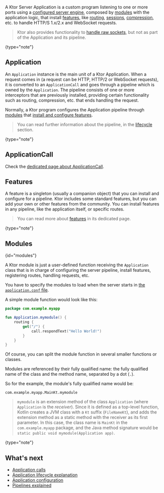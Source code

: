 [//]: # (title: Application)
[//]: # (category: servers)
[//]: # (permalink: /servers/application.html)
[//]: # (caption: What is an Application?)
[//]: # (ktor_version_review: 1.2.1)

A Ktor Server Application is a custom program listening to one or more ports using a [configured server engine](/servers/configuration.html),
composed by [modules](#modules) with the application logic, that install [features](#features), like [routing](/servers/features/routing.html),
[sessions](/servers/features/sessions.html), [compression](/servers/features/compression.html), etc. to handle HTTP/S 1.x/2.x and WebSocket requests.

>Ktor also provides functionality to [handle raw sockets](/servers/raw-sockets.html), but not as part of the Application and
>its pipeline.
>
{type="note"}

## Application

An `Application` instance is the main unit of a Ktor Application. When a request comes in
(a request can be HTTP, HTTP/2 or WebSocket requests), it is converted to an `ApplicationCall`
and goes through a pipeline which is owned by the `Application`. The pipeline consists of one or more
interceptors that are previously installed, providing certain functionality such as routing,
compression, etc. that ends handling the request.

Normally, a Ktor program configures the Application pipeline through [modules](#modules)
that [install and configure features](#features).

>You can read further information about the pipeline, in the [lifecycle](/servers/lifecycle.html) section.
>
{type="note"}

## ApplicationCall

Check the [dedicated page about ApplicationCall](/servers/calls.html).

## Features

A feature is a singleton (usually a companion object) that you can install and configure for a pipeline.
Ktor includes some standard features, but you can add your own or other features from the community. 
You can install features in any pipeline, like the application itself, or specific routes.

>You can read more about [features](/servers/features.html) in its dedicated page.
>
{type="note"}

## Modules
{id="modules"}

A Ktor module is just a user-defined function receiving the `Application` class that is in charge of configuring
the server pipeline, install features, registering routes, handling requests, etc.

You have to specify the modules to load when the server starts in [the `application.conf` file](/servers/configuration.html#hocon-file).

A simple module function would look like this:


```kotlin
package com.example.myapp

fun Application.mymodule() {
    routing {
        get("/") {
            call.respondText("Hello World!")
        }
    }
}
```

Of course, you can split the module function in several smaller functions or classes.

Modules are referenced by their fully qualified name: the fully qualified name of the class and the method name,
separated by a dot (`.`).

So for the example, the module's fully qualified name would be:

```
com.example.myapp.MainKt.mymodule
```

>`mymodule` is an extension method of the class `Application` (where `Application` is the *receiver*).
>Since it is defined as a top-level function, Kotlin creates a JVM class with a `Kt` suffix (`FileNameKt`),
>and adds the extension method as a static method with the receiver as its first parameter.
>In this case, the class name is `MainKt` in the `com.example.myapp` package, and the Java method signature would be
>`static public void mymodule(Application app)`.
>
{type="note"}

## What's next

- [Application calls](/servers/calls.html)
- [Application lifecycle explanation](/servers/lifecycle.html)
- [Application configuration](/servers/configuration.html)
- [Pipelines explained](/advanced/pipeline)